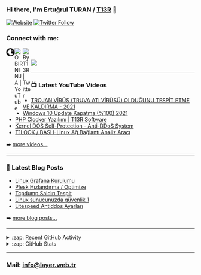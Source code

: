 ### Hi there, I'm Ertuğrul TURAN / [T13R][website] 👋

[![Website](https://img.shields.io/website?label=layer.web.tr&style=for-the-badge&url=https%3A%2F%2Fblog.layer.web.tr)](https://blog.layer.web.tr)
[![Twitter Follow](https://img.shields.io/twitter/follow/ByT13R?color=1DA1F2&logo=twitter&style=for-the-badge)](https://twitter.com/intent/follow?original_referer=https%3A%2F%2Fgithub.com%2FByT13R&screen_name=ByT13R)

### Connect with me:
  [<img align="left" alt="obir.ninja" width="22px" src="https://raw.githubusercontent.com/iconic/open-iconic/master/svg/globe.svg" />][website]
[<img align="left" alt="O BIR NINJA | YouTube" width="22px" src="https://cdn.jsdelivr.net/npm/simple-icons@v3/icons/youtube.svg" />][youtube]
[<img align="left" alt="ByT13R | Twitter" width="22px" src="https://cdn.jsdelivr.net/npm/simple-icons@v3/icons/twitter.svg" />][twitter]
<br>

  <img src="https://discord.c99.nl/widget/theme-4/626823923211829261.png"> </br>


---

### 📺 Latest YouTube Videos

<!-- YOUTUBE:START -->
- [TROJAN VİRÜS &lpar;TRUVA ATI VİRÜSÜ&rpar; OLDUĞUNU TESPİT ETME VE KALDIRMA - 2021](https://www.youtube.com/watch?v=bpbOExGTa9U)
- [Windows 10 Update Kapatma &lpar;%100&rpar; 2021](https://www.youtube.com/watch?v=H1xxW9-qLgM)
- [PHP Clocker Yazılımı | T13R Software](https://www.youtube.com/watch?v=lUAcriH36-c)
- [Kernel DOS Self-Protection - Anti-DDoS System](https://www.youtube.com/watch?v=RIeJ4I5wQ04)
- [T1LOOK / BASH-Linux Ağ Bağlantı Analiz Aracı](https://www.youtube.com/watch?v=HpFK09QK1D8)
<!-- YOUTUBE:END -->

➡️ [more videos...](https://www.youtube.com/channel/UCM1G2CgjxYaGhvMF5Ri3Zjw)

---

### 📕 Latest Blog Posts

<!-- BLOG-POST-LIST:START -->
- [Linux Grafana Kurulumu](https://layer.web.tr/linux/09/linux-grafana-kurulumu/)
- [Plesk Hızlandırma / Optimize](https://layer.web.tr/linux/09/plesk-hizlandirma-optimize/)
- [Tcpdump  Saldırı  Tespit](https://layer.web.tr/guvenlik/08/tcpdump-saldiri-tespit/)
- [Linux sunucunuzda güvenlik 1](https://layer.web.tr/guvenlik/08/linux-sunucunuzda-guvenlik-1/)
- [Litespeed Antiddos Ayarları](https://layer.web.tr/guvenlik/07/litespeed-antiddos-ayarlari/)
<!-- BLOG-POST-LIST:END -->

➡️ [more blog posts...](https://blog.layer.web.tr)

---

<details>
  <summary>:zap: Recent GitHub Activity</summary>
  
<!--START_SECTION:activity-->
1. ❗️ Reopened issue [#1251](https://github.com/CISOfy/lynis/issues/1251) in [CISOfy/lynis](https://github.com/CISOfy/lynis)
2. ❗️ Closed issue [#1251](https://github.com/CISOfy/lynis/issues/1251) in [CISOfy/lynis](https://github.com/CISOfy/lynis)
3. ❗️ Opened issue [#1251](https://github.com/CISOfy/lynis/issues/1251) in [CISOfy/lynis](https://github.com/CISOfy/lynis)
4. 🗣 Commented on [#1](https://github.com/ertugrulturan/vddos-sensor-plugin/issues/1) in [ertugrulturan/vddos-sensor-plugin](https://github.com/ertugrulturan/vddos-sensor-plugin)
5. 🗣 Commented on [#1](https://github.com/ertugrulturan/vddos-sensor-plugin/issues/1) in [ertugrulturan/vddos-sensor-plugin](https://github.com/ertugrulturan/vddos-sensor-plugin)
<!--END_SECTION:activity-->

</details>

<details>
  <summary>:zap: GitHub Stats</summary>

  <img align="left" alt="ertugrulturan's GitHub Stats" src="https://github-readme-stats.codestackr.vercel.app/api?username=ertugrulturan&show_icons=true&hide_border=true" />

</details>

[website]: https://layer.web.tr
[twitter]: https://twitter.com/ByT13R
[youtube]: https://www.youtube.com/channel/UCM1G2CgjxYaGhvMF5Ri3Zjw

---

### Mail: info@layer.web.tr
